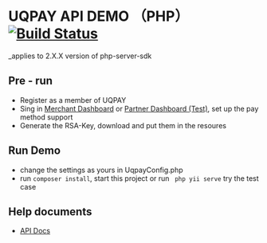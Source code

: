 # UQPAY API DEMO （PHP）[![Build Status](https://packagist.org/packages/uqpay/payment-sdk)](https://packagist.org/packages/uqpay/payment-sdk)
_applies to 2.X.X version of php-server-sdk

## Pre - run
* Register as a member of UQPAY
* Sing in [Merchant Dashboard](https://merchant.uqpay.net) or [Partner Dashboard (Test)](https://partner.uqpay.net), set up the pay method support
* Generate the RSA-Key, download and put them in the resoures 


## Run Demo
* change the settings as yours in UqpayConfig.php
* run ``composer install``, start this project or run `` php yii serve`` try the test case


## Help documents
* [API Docs](https://developer.uqpay.com/api/#/)
